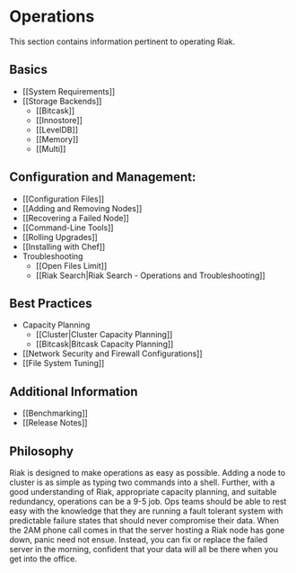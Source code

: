 # Operations

This section contains information pertinent to operating Riak.

## Basics

* [[System Requirements]]
* [[Storage Backends]]
  * [[Bitcask]]
  * [[Innostore]]
  * [[LevelDB]]
  * [[Memory]]
  * [[Multi]]

## Configuration and Management:

* [[Configuration Files]]
* [[Adding and Removing Nodes]]
* [[Recovering a Failed Node]]
* [[Command-Line Tools]]
* [[Rolling Upgrades]]
* [[Installing with Chef]]
* Troubleshooting   
  * [[Open Files Limit]]
  * [[Riak Search|Riak Search - Operations and Troubleshooting]]
  
## Best Practices
  
* Capacity Planning
  * [[Cluster|Cluster Capacity Planning]]
  * [[Bitcask|Bitcask Capacity Planning]]
* [[Network Security and Firewall Configurations]]
* [[File System Tuning]]

## Additional Information

* [[Benchmarking]]
* [[Release Notes]]

## Philosophy

Riak is designed to make operations as easy as possible. Adding a node to
cluster is as simple as typing two commands into a shell. Further, with a good
understanding of Riak, appropriate capacity planning, and suitable redundancy,
operations can be a 9-5 job. Ops teams should be able to rest easy with the
knowledge that they are running a fault tolerant system with predictable failure
states that should never compromise their data. When the 2AM phone call comes in
that the server hosting a Riak node has gone down, panic need not ensue.
Instead, you can fix or replace the failed server in the morning, confident that
your data will all be there when you get into the office.